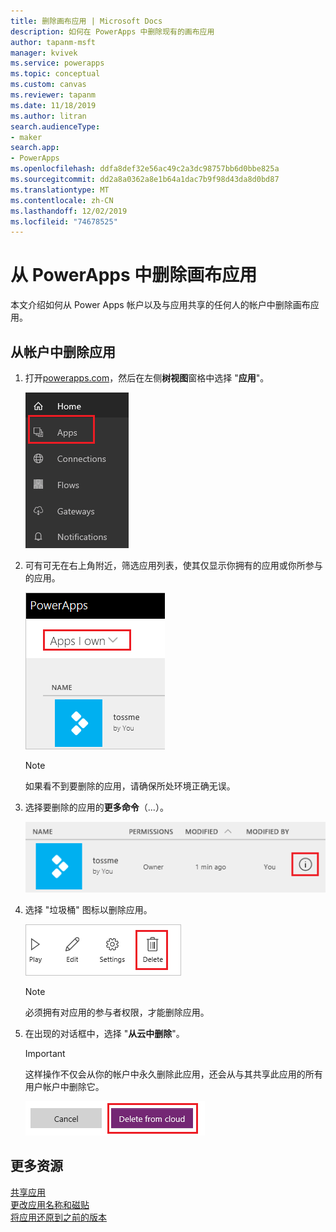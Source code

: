```yaml
---
title: 删除画布应用 | Microsoft Docs
description: 如何在 PowerApps 中删除现有的画布应用
author: tapanm-msft
manager: kvivek
ms.service: powerapps
ms.topic: conceptual
ms.custom: canvas
ms.reviewer: tapanm
ms.date: 11/18/2019
ms.author: litran
search.audienceType:
- maker
search.app:
- PowerApps
ms.openlocfilehash: ddfa8def32e56ac49c2a3dc98757bb6d0bbe825a
ms.sourcegitcommit: dd2a8a0362a8e1b64a1dac7b9f98d43da8d0bd87
ms.translationtype: MT
ms.contentlocale: zh-CN
ms.lasthandoff: 12/02/2019
ms.locfileid: "74678525"
---
```

# <a name="delete-a-canvas-app-from-powerapps"></a>从 PowerApps 中删除画布应用
本文介绍如何从 Power Apps 帐户以及与应用共享的任何人的帐户中删除画布应用。

## <a name="delete-an-app-from-your-account"></a>从帐户中删除应用
1. 打开[powerapps.com](https://make.powerapps.com?utm_source=padocs&utm_medium=linkinadoc&utm_campaign=referralsfromdoc)，然后在左侧**树视图**窗格中选择 "**应用**"。
   
    ![应用](./media/delete-app/file-apps.png)
2. 可有可无在右上角附近，筛选应用列表，使其仅显示你拥有的应用或你所参与的应用。
   
    ![应用筛选器](./media/delete-app/filter-list.png)
   
    > [!NOTE]
   > 如果看不到要删除的应用，请确保所处环境正确无误。
3. 选择要删除的应用的**更多命令**（...）。
   
    ![更多命令](./media/delete-app/app-options.png)
4. 选择 "垃圾桶" 图标以删除应用。
   
    ![Delete](./media/delete-app/delete-icon.png)
   
    > [!NOTE]
   > 必须拥有对应用的参与者权限，才能删除应用。
5. 在出现的对话框中，选择 "**从云中删除**"。  
   
    > [!IMPORTANT]
   > 这样操作不仅会从你的帐户中永久删除此应用，还会从与其共享此应用的所有用户帐户中删除它。
   
    ![从云中删除](./media/delete-app/delete-button.png)

## <a name="more-resources"></a>更多资源
[共享应用](share-app.md)  
[更改应用名称和磁贴](set-name-tile.md)  
[将应用还原到之前的版本](restore-an-app.md)  

